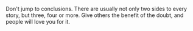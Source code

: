 Don't jump to conclusions. There are usually not only two sides to every story, but three, four or more. Give others the benefit of the doubt, and people will love you for it.
